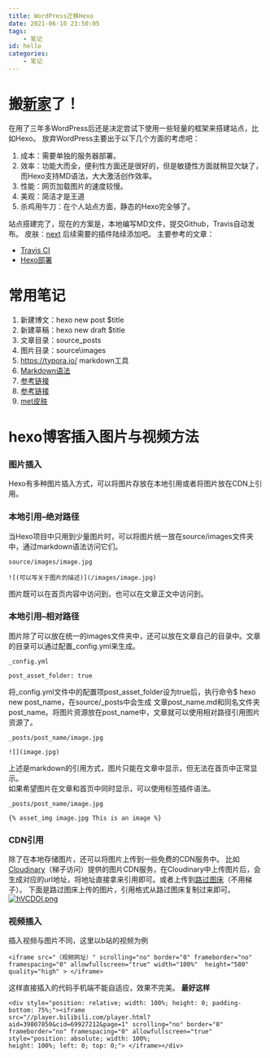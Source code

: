 ```yaml
---
title: WordPress迁移Hexo
date: 2021-06-10 23:50:05
tags: 
	- 笔记
id: hello
categories:
	- 笔记
---
```


# 搬[新家](http://kwaibook.com)了！

在用了三年多WordPress后还是决定尝试下使用一些轻量的框架来搭建站点，比如Hexo。
放弃WordPress主要出于以下几个方面的考虑吧：
1. 成本：需要单独的服务器部署。
2. 效率：功能大而全，便利性方面还是很好的，但是敏捷性方面就稍显欠缺了，而Hexo支持MD语法，大大激活创作效率。
3. 性能：网页加载图片的速度较慢。
4. 美观：简洁才是王道
5. 杀鸡用牛刀：在个人站点方面，静态的Hexo完全够了。

<!--more-->

站点搭建完了，现在的方案是，本地编写MD文件，提交Github，Travis自动发布。
皮肤：[next](http://theme-next.iissnan.com/getting-started.html)
后续需要的插件陆续添加吧。
主要参考的文章：

* [Travis CI](https://segmentfault.com/a/1190000021987832)
* [Hexo部署](https://kchen.cc/2016/11/12/hexo-instructions/)

# 常用笔记
1. 新建博文：hexo new post $title
2. 新建草稿：hexo new draft $title
3. 文章目录：source\_posts
4. 图片目录：source\images
5. https://typora.io/ markdown工具
6. [Markdown语法](https://markdown.com.cn/basic-syntax/links.html)
7. [参考链接](http://blog.smallerpig.com/set-hexo-show-more-button-on-indexpage.html)
9. [参考链接](https://tohugo.com/2021/01/26/%E5%B7%A5%E5%85%B7%E9%85%8D%E7%BD%AE/Hexo%E6%B7%BB%E5%8A%A0%E5%88%86%E7%B1%BB%E5%8F%8A%E6%A0%87%E7%AD%BE%EF%BC%88%E5%9C%A8Next%E4%B8%BB%E9%A2%98%E4%B8%8B%EF%BC%89/)
9. [met皮肤](https://huyongfei.com/posts/2324b80c.html)

# hexo博客插入图片与视频方法
### 图片插入
Hexo有多种图片插入方式，可以将图片存放在本地引用或者将图片放在CDN上引用。
### 本地引用–绝对路径
当Hexo项目中只用到少量图片时，可以将图片统一放在source/images文件夹中，通过markdown语法访问它们。
```
source/images/image.jpg

![(可以写关于图片的描述)](/images/image.jpg)
```
图片既可以在首页内容中访问到，也可以在文章正文中访问到。
### 本地引用–相对路径
图片除了可以放在统一的images文件夹中，还可以放在文章自己的目录中。文章的目录可以通过配置_config.yml来生成。
```
_config.yml

post_asset_folder: true
```
将_config.yml文件中的配置项post_asset_folder设为true后，执行命令$ hexo new post_name，在source/_posts中会生成
文章post_name.md和同名文件夹post_name。将图片资源放在post_name中，文章就可以使用相对路径引用图片资源了。
```
_posts/post_name/image.jpg

![](image.jpg)
```
上述是markdown的引用方式，图片只能在文章中显示，但无法在首页中正常显示。  
如果希望图片在文章和首页中同时显示，可以使用标签插件语法。
```
_posts/post_name/image.jpg

{% asset_img image.jpg This is an image %}
```
### CDN引用
除了在本地存储图片，还可以将图片上传到一些免费的CDN服务中。
比如[Cloudinary](https://cloudinary.com/)（梯子访问）提供的图片CDN服务，在Cloudinary中上传图片后，会生成对应的url地址，将地址直接拿来引用即可。或者上传到[路过图床](https://imgtu.com/)（不用梯子）。
下面是路过图床上传的图片，引用格式从路过图床复制过来即可。
[![hVCDOI.png](https://z3.ax1x.com/2021/08/25/hVCDOI.png)](https://imgtu.com/i/hVCDOI)
### 视频插入
插入视频与图片不同，这里以b站的视频为例
```
<iframe src="（视频网址）" scrolling="no" border="0" frameborder="no" framespacing="0" allowfullscreen="true" width="100%"  height="580" quality="high" > </iframe>
```
这样直接插入的代码手机端不能自适应，效果不完美。
**最好这样**
```
<div style="position: relative; width: 100%; height: 0; padding-bottom: 75%;"><iframe 
src="//player.bilibili.com/player.html?aid=39807850&cid=69927212&page=1" scrolling="no" border="0" 
frameborder="no" framespacing="0" allowfullscreen="true" style="position: absolute; width: 100%; 
height: 100%; left: 0; top: 0;"> </iframe></div>
```